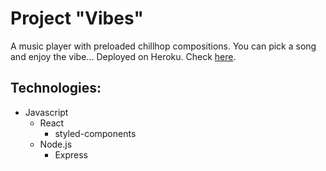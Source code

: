 # Project "Vibes"

A music player with preloaded chillhop compositions. You can pick a song and enjoy the vibe...
Deployed on Heroku. Check [here](https://vibes-music-player.herokuapp.com/).

## Technologies:

- Javascript
  - React
    - styled-components
  - Node.js
    - Express

